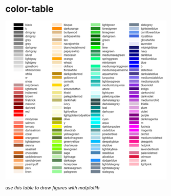 # color-table
<img src="./colortable.png" width="600px"></img>

*use this table to draw figures with matplotlib*
